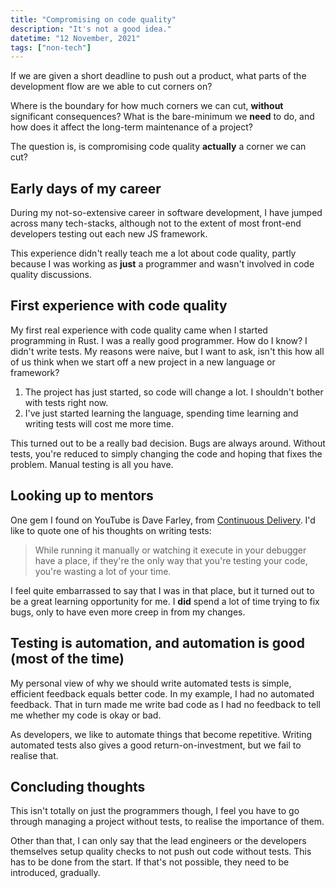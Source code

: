 ```yaml
---
title: "Compromising on code quality"
description: "It's not a good idea."
datetime: "12 November, 2021"
tags: ["non-tech"]
---
```


If we are given a short deadline to push out a product, what parts of the development flow are we able to cut corners on?

Where is the boundary for how much corners we can cut, **without** significant consequences? What is the bare-minimum we **need** to do, and how does it affect the long-term maintenance of a project?

The question is, is compromising code quality **actually** a corner we can cut?

## Early days of my career

During my not-so-extensive career in software development, I have jumped across many tech-stacks, although not to the extent of most front-end developers testing out each new JS framework.

This experience didn't really teach me a lot about code quality, partly because I was working as **just** a programmer and wasn't involved in code quality discussions.

## First experience with code quality

My first real experience with code quality came when I started programming in Rust. I was a really good programmer. How do I know? I didn't write tests. My reasons were naive, but I want to ask, isn't this how all of us think when we start off a new project in a new language or framework?

1. The project has just started, so code will change a lot. I shouldn't bother with tests right now.
2. I've just started learning the language, spending time learning and writing tests will cost me more time.

This turned out to be a really bad decision. Bugs are always around. Without tests, you're reduced to simply changing the code and hoping that fixes the problem. Manual testing is all you have.

## Looking up to mentors

One gem I found on YouTube is Dave Farley, from [Continuous Delivery](https://www.youtube.com/@ContinuousDelivery). I'd like to quote one of his thoughts on writing tests:

> While running it manually or watching it execute in your debugger have a place, if they're the only way that you're testing your code, you're wasting a lot of your time.

I feel quite embarrassed to say that I was in that place, but it turned out to be a great learning opportunity for me. I **did** spend a lot of time trying to fix bugs, only to have even more creep in from my changes.

## Testing is automation, and automation is good (most of the time)

My personal view of why we should write automated tests is simple, efficient feedback equals better code. In my example, I had no automated feedback. That in turn made me write bad code as I had no feedback to tell me whether my code is okay or bad.

As developers, we like to automate things that become repetitive. Writing automated tests also gives a good return-on-investment, but we fail to realise that.

## Concluding thoughts

This isn't totally on just the programmers though, I feel you have to go through managing a project without tests, to realise the importance of them.

Other than that, I can only say that the lead engineers or the developers themselves setup quality checks to not push out code without tests. This has to be done from the start. If that's not possible, they need to be introduced, gradually.
